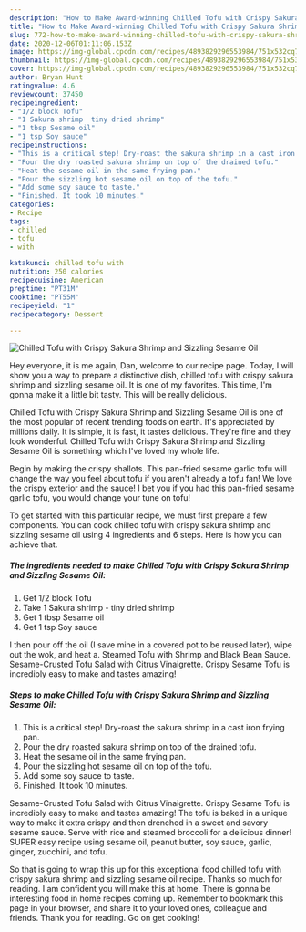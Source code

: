 ```yaml
---
description: "How to Make Award-winning Chilled Tofu with Crispy Sakura Shrimp and Sizzling Sesame Oil"
title: "How to Make Award-winning Chilled Tofu with Crispy Sakura Shrimp and Sizzling Sesame Oil"
slug: 772-how-to-make-award-winning-chilled-tofu-with-crispy-sakura-shrimp-and-sizzling-sesame-oil
date: 2020-12-06T01:11:06.153Z
image: https://img-global.cpcdn.com/recipes/4893829296553984/751x532cq70/chilled-tofu-with-crispy-sakura-shrimp-and-sizzling-sesame-oil-recipe-main-photo.jpg
thumbnail: https://img-global.cpcdn.com/recipes/4893829296553984/751x532cq70/chilled-tofu-with-crispy-sakura-shrimp-and-sizzling-sesame-oil-recipe-main-photo.jpg
cover: https://img-global.cpcdn.com/recipes/4893829296553984/751x532cq70/chilled-tofu-with-crispy-sakura-shrimp-and-sizzling-sesame-oil-recipe-main-photo.jpg
author: Bryan Hunt
ratingvalue: 4.6
reviewcount: 37450
recipeingredient:
- "1/2 block Tofu"
- "1 Sakura shrimp  tiny dried shrimp"
- "1 tbsp Sesame oil"
- "1 tsp Soy sauce"
recipeinstructions:
- "This is a critical step! Dry-roast the sakura shrimp in a cast iron frying pan."
- "Pour the dry roasted sakura shrimp on top of the drained tofu."
- "Heat the sesame oil in the same frying pan."
- "Pour the sizzling hot sesame oil on top of the tofu."
- "Add some soy sauce to taste."
- "Finished. It took 10 minutes."
categories:
- Recipe
tags:
- chilled
- tofu
- with

katakunci: chilled tofu with 
nutrition: 250 calories
recipecuisine: American
preptime: "PT31M"
cooktime: "PT55M"
recipeyield: "1"
recipecategory: Dessert

---
```



![Chilled Tofu with Crispy Sakura Shrimp and Sizzling Sesame Oil](https://img-global.cpcdn.com/recipes/4893829296553984/751x532cq70/chilled-tofu-with-crispy-sakura-shrimp-and-sizzling-sesame-oil-recipe-main-photo.jpg)

Hey everyone, it is me again, Dan, welcome to our recipe page. Today, I will show you a way to prepare a distinctive dish, chilled tofu with crispy sakura shrimp and sizzling sesame oil. It is one of my favorites. This time, I'm gonna make it a little bit tasty. This will be really delicious.

Chilled Tofu with Crispy Sakura Shrimp and Sizzling Sesame Oil is one of the most popular of recent trending foods on earth. It's appreciated by millions daily. It is simple, it is fast, it tastes delicious. They're fine and they look wonderful. Chilled Tofu with Crispy Sakura Shrimp and Sizzling Sesame Oil is something which I've loved my whole life.

Begin by making the crispy shallots. This pan-fried sesame garlic tofu will change the way you feel about tofu if you aren&#39;t already a tofu fan! We love the crispy exterior and the sauce! I bet you if you had this pan-fried sesame garlic tofu, you would change your tune on tofu!


To get started with this particular recipe, we must first prepare a few components. You can cook chilled tofu with crispy sakura shrimp and sizzling sesame oil using 4 ingredients and 6 steps. Here is how you can achieve that.

<!--inarticleads1-->

##### The ingredients needed to make Chilled Tofu with Crispy Sakura Shrimp and Sizzling Sesame Oil:

1. Get 1/2 block Tofu
1. Take 1 Sakura shrimp - tiny dried shrimp
1. Get 1 tbsp Sesame oil
1. Get 1 tsp Soy sauce


I then pour off the oil (I save mine in a covered pot to be reused later), wipe out the wok, and heat a. Steamed Tofu with Shrimp and Black Bean Sauce. Sesame-Crusted Tofu Salad with Citrus Vinaigrette. Crispy Sesame Tofu is incredibly easy to make and tastes amazing! 

<!--inarticleads2-->

##### Steps to make Chilled Tofu with Crispy Sakura Shrimp and Sizzling Sesame Oil:

1. This is a critical step! Dry-roast the sakura shrimp in a cast iron frying pan.
1. Pour the dry roasted sakura shrimp on top of the drained tofu.
1. Heat the sesame oil in the same frying pan.
1. Pour the sizzling hot sesame oil on top of the tofu.
1. Add some soy sauce to taste.
1. Finished. It took 10 minutes.


Sesame-Crusted Tofu Salad with Citrus Vinaigrette. Crispy Sesame Tofu is incredibly easy to make and tastes amazing! The tofu is baked in a unique way to make it extra crispy and then drenched in a sweet and savory sesame sauce. Serve with rice and steamed broccoli for a delicious dinner! SUPER easy recipe using sesame oil, peanut butter, soy sauce, garlic, ginger, zucchini, and tofu. 

So that is going to wrap this up for this exceptional food chilled tofu with crispy sakura shrimp and sizzling sesame oil recipe. Thanks so much for reading. I am confident you will make this at home. There is gonna be interesting food in home recipes coming up. Remember to bookmark this page in your browser, and share it to your loved ones, colleague and friends. Thank you for reading. Go on get cooking!
